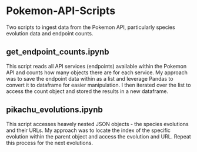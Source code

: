# Pokemon-API-Scripts
Two scripts to ingest data from the Pokemon API, particularly species evolution data and endpoint counts.

## get_endpoint_counts.ipynb
This script reads all API services (endpoints) available within the Pokemon API and counts how many objects there are for each service.
My approach was to save the endpoint data within as a list and leverage Pandas to convert it to dataframe for easier manipulation. I then iterated over the list to access the count object and stored the results in a new dataframe.

## pikachu_evolutions.ipynb
This script accesses heavely nested JSON objects - the species evolutions and their URLs. My approach was to locate the index of the specific evolution within the parent object and access the evolution and URL. Repeat this process for the next evolutions.


